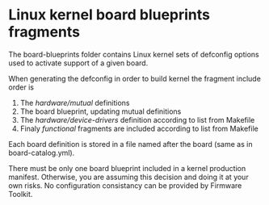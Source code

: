 # Linux kernel board blueprints fragments

The board-blueprints folder contains Linux kernel sets of defconfig options used to activate support of a given board.

When generating the defconfig in order to build kernel the fragment include order is
 1. The *hardware/mutual* definitions
 2. The board blueprint, updating mutual definitions
 3. The *hardware/device-drivers* definition according to list from Makefile
 4. Finaly *functional* fragments are included according to list from Makefile

Each board definition is stored in a file named after the board (same as in board-catalog.yml).

There must be only one board blueprint included in a kernel production manifest. Otherwise, you are assuming this decision and doing it at your own risks. No configuration consistancy can be provided by Firmware Toolkit.